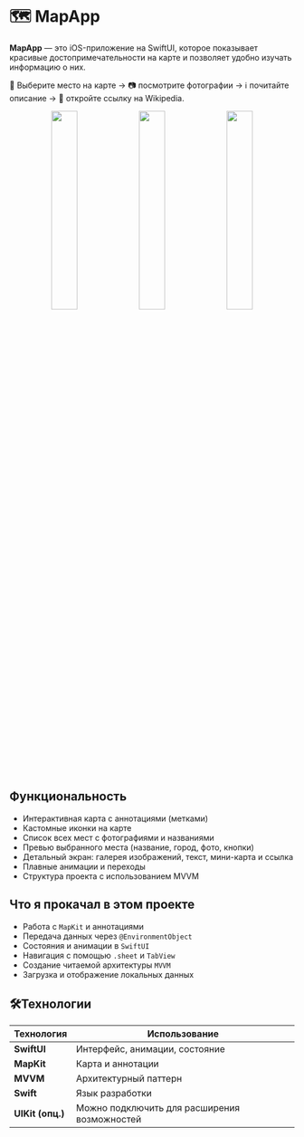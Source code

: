 # 🗺️ MapApp

**MapApp** — это iOS-приложение на SwiftUI, которое показывает красивые достопримечательности на карте и позволяет удобно изучать информацию о них.

📍 Выберите место на карте → 📷 посмотрите фотографии → ℹ️ почитайте описание → 🔗 откройте ссылку на Wikipedia.
<p align="center">
  <img src="https://i.imgur.com/RfRaCUW.png" width=30%/>
  <img src="https://i.imgur.com/eJM28UX.png" width=30%/>
  <img src="https://i.imgur.com/uBzNPbp.png" width=30%/>
</p>

## Функциональность

- Интерактивная карта с аннотациями (метками)
- Кастомные иконки на карте
- Список всех мест с фотографиями и названиями
- Превью выбранного места (название, город, фото, кнопки)
- Детальный экран: галерея изображений, текст, мини-карта и ссылка
- Плавные анимации и переходы
- Структура проекта с использованием MVVM

## Что я прокачал в этом проекте

- Работа с `MapKit` и аннотациями
- Передача данных через `@EnvironmentObject`
- Состояния и анимации в `SwiftUI`
- Навигация с помощью `.sheet` и `TabView`
- Создание читаемой архитектуры `MVVM`
- Загрузка и отображение локальных данных

## 🛠Технологии

| Технология        | Использование                                   |
|-------------------|--------------------------------------------------|
| **SwiftUI**       | Интерфейс, анимации, состояние                   |
| **MapKit**        | Карта и аннотации                                |
| **MVVM**          | Архитектурный паттерн                            |
| **Swift**         | Язык разработки                                  |
| **UIKit (опц.)**  | Можно подключить для расширения возможностей     |
